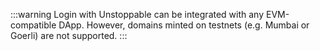 :::warning
Login with Unstoppable can be integrated with any EVM-compatible DApp. However, domains minted on testnets (e.g. Mumbai or Goerli) are not supported.
:::
